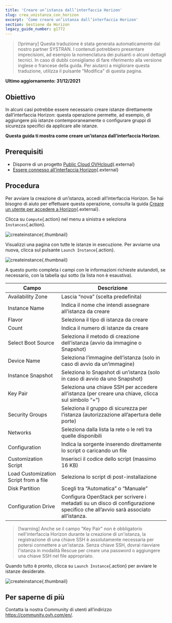 ```yaml
---
title: 'Creare un’istanza dall’interfaccia Horizon'
slug: crea_unistanza_con_horizon
excerpt: 'Come creare un’istanza dall’interfaccia Horizon'
section: Gestione da Horizon
legacy_guide_number: g1772
---
```


> [!primary]
> Questa traduzione è stata generata automaticamente dal nostro partner SYSTRAN. I contenuti potrebbero presentare imprecisioni, ad esempio la nomenclatura dei pulsanti o alcuni dettagli tecnici. In caso di dubbi consigliamo di fare riferimento alla versione inglese o francese della guida. Per aiutarci a migliorare questa traduzione, utilizza il pulsante "Modifica" di questa pagina.
>

**Ultimo aggiornamento: 31/12/2021**

## Obiettivo

In alcuni casi potrebbe essere necessario creare istanze direttamente dall’interfaccia Horizon: questa operazione permette, ad esempio, di aggiungere più istanze contemporaneamente o configurare gruppi di sicurezza specifici da applicare alle istanze.

**Questa guida ti mostra come creare un’istanza dall’interfaccia Horizon**.

## Prerequisiti

- Disporre di un progetto [Public Cloud OVHcloud](https://www.ovh.it/public-cloud/){.external}
- [Essere connesso all’interfaccia Horizon](https://docs.ovh.com/it/public-cloud/crea_un_utente_per_accedere_a_horizon/){.external} 

## Procedura

Per avviare la creazione di un’istanza, accedi all’interfaccia Horizon. Se hai bisogno di aiuto per effettuare questa operazione, consulta la guida [Creare un utente per accedere a Horizon](https://docs.ovh.com/it/public-cloud/crea_un_utente_per_accedere_a_horizon/){.external}.

Clicca su `Compute`{.action} nel menu a sinistra e seleziona `Instances`{.action}.

![createinstance](images/create-instance-step1.png){.thumbnail}

Visualizzi una pagina con tutte le istanze in esecuzione. Per avviarne una nuova, clicca sul pulsante `Launch Instance`{.action}.

![createinstance](images/create-instance-step2.png){.thumbnail}

A questo punto completa i campi con le informazioni richieste aiutandoti, se necessario, con la tabella qui sotto (la lista non è esaustiva). 

|Campo|Descrizione|
|---|---|
|Availability Zone|Lascia “nova” (scelta predefinita)|
|Instance Name|Indica il nome che intendi assegnare all’istanza da creare|
|Flavor|Seleziona il tipo di istanza da creare|
|Count|Indica il numero di istanze da creare|
|Select Boot Source|Seleziona il metodo di creazione dell’istanza (avvio da immagine o Snapshot)|
|Device Name|Seleziona l’immagine dell’istanza (solo in caso di avvio da un’immagine)|
|Instance Snapshot|Seleziona lo Snapshot di un’istanza (solo in caso di avvio da uno Snapshot)|
|Key Pair|Seleziona una chiave SSH per accedere all’istanza (per creare una chiave, clicca sul simbolo “+”)|
|Security Groups|Seleziona il gruppo di sicurezza per l’istanza (autorizzazione all’apertura delle porte)|
|Networks|Seleziona dalla lista la rete o le reti tra quelle disponibili|
|Configuration|Indica la sorgente inserendo direttamente lo script o caricando un file|
|Customization Script|Inserisci il codice dello script (massimo 16 KB)|
|Load Customization Script from a file|Seleziona lo script di post-installazione|
|Disk Partition|Scegli tra “Automatica” o “Manuale”|
|Configuration Drive|Configura OpenStack per scrivere i metadati su un disco di configurazione specifico che all’avvio sarà associato all’istanza.|

> [!warning] Anche se il campo "Key Pair" non è obbligatorio nell'interfaccia Horizon durante la creazione di un'istanza, la registrazione di una chiave SSH è assolutamente necessaria per potersi connettere a un'istanza. Senza chiave SSH, dovrai riavviare l'istanza in modalità Rescue per creare una password o aggiungere una chiave SSH nel file appropriato.
>

Quando tutto è pronto, clicca su `Launch Instance`{.action} per avviare le istanze desiderate.

![createinstance](images/create-instance-step3.png){.thumbnail}

## Per saperne di più

Contatta la nostra Community di utenti all’indirizzo <https://community.ovh.com/en/>.